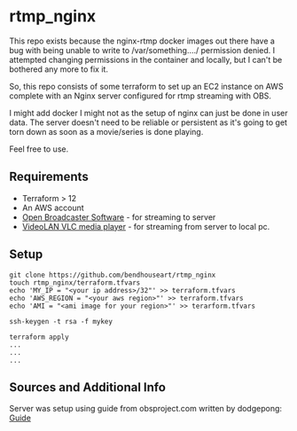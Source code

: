 # rtmp_nginx
This repo exists because the nginx-rtmp docker images out there have a bug 
with being unable to write to /var/something..../ permission denied. I attempted 
changing permissions in the container and locally, but I can't be bothered any 
more to fix it.

So, this repo consists of some terraform to set up an EC2 instance on AWS complete
with an Nginx server configured for rtmp streaming with OBS.

I might add docker I might not as the setup of nginx can just be done in user data. 
The server doesn't need to be reliable or persistent as it's going to get torn down
as soon as a movie/series is done playing.

Feel free to use.

## Requirements
- Terraform > 12
- An AWS account
- [Open Broadcaster Software](https://obsproject.com/) - for streaming to server
- [VideoLAN VLC media player](https://www.videolan.org/vlc/index.html) - for streaming from server to local pc.

## Setup
```
git clone https://github.com/bendhouseart/rtmp_nginx
touch rtmp_nginx/terraform.tfvars
echo 'MY_IP = "<your ip address>/32"' >> terraform.tfvars
echo 'AWS_REGION = "<your aws region>"' >> terraform.tfvars
echo 'AMI = "<ami image for your region>"' >> terarform.tfvars

ssh-keygen -t rsa -f mykey

terraform apply
...
...
...
```



## Sources and Additional Info
Server was setup using guide from obsproject.com written by dodgepong:
[Guide](https://obsproject.com/forum/resources/how-to-set-up-your-own-private-rtmp-server-using-nginx.50/)




